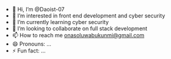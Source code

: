 - 👋 Hi, I’m @Daoist-07
- 👀 I’m interested in front end development and cyber security
- 🌱 I’m currently learning cyber security
- 💞️ I’m looking to collaborate on full stack development
- 📫 How to reach me onasoluwabukunmi@gmail.com
- 😄 Pronouns: ...
- ⚡ Fun fact: ...

<!---
Daoist-07/Daoist-07 is a ✨ special ✨ repository because its `README.md` (this file) appears on your GitHub profile.
You can click the Preview link to take a look at your changes.
--->
